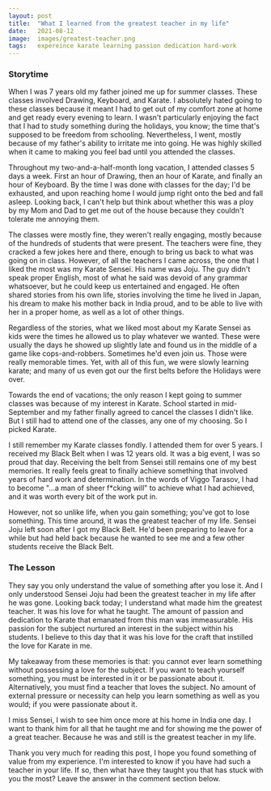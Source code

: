 ```yaml
---
layout: post
title:  "What I learned from the greatest teacher in my life"
date:   2021-08-12
image:	images/greatest-teacher.png
tags:	expereince karate learning passion dedication hard-work
---
```


### Storytime

When I was 7 years old my father joined me up for summer classes. These classes involved Drawing, Keyboard, and Karate. I absolutely hated going to these classes because it meant I had to get out of my comfort zone at home and get ready every evening to learn. I wasn't particularly enjoying the fact that I had to study something during the holidays, you know; the time that's supposed to be freedom from schooling. Nevertheless, I went, mostly because of my father's ability to irritate me into going. He was highly skilled when it came to making you feel bad until you attended the classes.

Throughout my two-and-a-half-month long vacation, I attended classes 5 days a week. First an hour of Drawing, then an hour of Karate, and finally an hour of Keyboard. By the time I was done with classes for the day; I'd be exhausted, and upon reaching home I would jump right onto the bed and fall asleep. Looking back, I can't help but think about whether this was a ploy by my Mom and Dad to get me out of the house because they couldn't tolerate me annoying them.

The classes were mostly fine, they weren't really engaging, mostly because of the hundreds of students that were present. The teachers were fine, they cracked a few jokes here and there, enough to bring us back to what was going on in class. However, of all the teachers I came across, the one that I liked the most was my Karate Sensei. His name was Joju. The guy didn't speak proper English, most of what he said was devoid of any grammar whatsoever, but he could keep us entertained and engaged. He often shared stories from his own life, stories involving the time he lived in Japan, his dream to make his mother back in India proud, and to be able to live with her in a proper home, as well as a lot of other things.

Regardless of the stories, what we liked most about my Karate Sensei as kids were the times he allowed us to play whatever we wanted. These were usually the days he showed up slightly late and found us in the middle of a game like cops-and-robbers. Sometimes he'd even join us. Those were really memorable times. Yet, with all of this fun, we were slowly learning karate; and many of us even got our the first belts before the Holidays were over.

Towards the end of vacations; the only reason I kept going to summer classes was because of my interest in Karate. School started in mid-September and my father finally agreed to cancel the classes I didn't like. But I still had to attend one of the classes, any one of my choosing. So I picked Karate.

I still remember my Karate classes fondly. I attended them for over 5 years. I received my Black Belt when I was 12 years old. It was a big event, I was so proud that day. Receiving the belt from Sensei still remains one of my best memories. It really feels great to finally achieve something that involved years of hard work and determination. In the words of Viggo Tarasov, I had to become "...a man of sheer f\*cking will" to achieve what I had achieved, and it was worth every bit of the work put in.

However, not so unlike life, when you gain something; you've got to lose something. This time around, it was the greatest teacher of my life. Sensei Joju left soon after I got my Black Belt. He'd been preparing to leave for a while but had held back because he wanted to see me and a few other students receive the Black Belt.

### The Lesson

They say you only understand the value of something after you lose it. And I only understood Sensei Joju had been the greatest teacher in my life after he was gone. Looking back today; I understand what made him the greatest teacher. It was his love for what he taught. The amount of passion and dedication to Karate that emanated from this man was immeasurable. His passion for the subject nurtured an interest in the subject within his students. I believe to this day that it was his love for the craft that instilled the love for Karate in me.

My takeaway from these memories is that: you cannot ever learn something without possessing a love for the subject. If you want to teach yourself something, you must be interested in it or be passionate about it. Alternatively, you must find a teacher that loves the subject. No amount of external pressure or necessity can help you learn something as well as you would; if you were passionate about it.

I miss Sensei, I wish to see him once more at his home in India one day. I want to thank him for all that he taught me and for showing me the power of a great teacher. Because he was and still is the greatest teacher in my life.

Thank you very much for reading this post, I hope you found something of value from my experience. I'm interested to know if you have had such a teacher in your life. If so, then what have they taught you that has stuck with you the most? Leave the answer in the comment section below. 